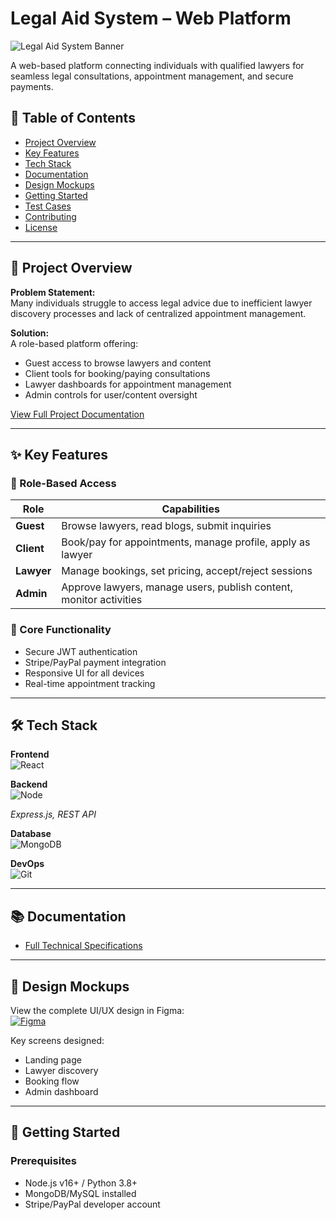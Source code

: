 # Legal Aid System – Web Platform

![Legal Aid System Banner](https://via.placeholder.com/1200x400?text=Legal+Aid+System) <!-- Replace with actual banner image -->

A web-based platform connecting individuals with qualified lawyers for seamless legal consultations, appointment management, and secure payments.

## 📌 Table of Contents
- [Project Overview](#-project-overview)
- [Key Features](#-key-features)
- [Tech Stack](#-tech-stack)
- [Documentation](#-documentation)
- [Design Mockups](#-design-mockups)
- [Getting Started](#-getting-started)
- [Test Cases](#-test-cases)
- [Contributing](#-contributing)
- [License](#-license)

---

## 🌟 Project Overview
**Problem Statement:**  
Many individuals struggle to access legal advice due to inefficient lawyer discovery processes and lack of centralized appointment management.

**Solution:**  
A role-based platform offering:
- Guest access to browse lawyers and content
- Client tools for booking/paying consultations
- Lawyer dashboards for appointment management
- Admin controls for user/content oversight

[View Full Project Documentation](./Legal_Aid_Project_Documentation.pdf)

---

## ✨ Key Features
### 👥 Role-Based Access
| Role        | Capabilities                                                                 |
|-------------|------------------------------------------------------------------------------|
| **Guest**   | Browse lawyers, read blogs, submit inquiries                                |
| **Client**  | Book/pay for appointments, manage profile, apply as lawyer                 |
| **Lawyer**  | Manage bookings, set pricing, accept/reject sessions                       |
| **Admin**   | Approve lawyers, manage users, publish content, monitor activities         |

### 🔧 Core Functionality
- Secure JWT authentication
- Stripe/PayPal payment integration
- Responsive UI for all devices
- Real-time appointment tracking

---

## 🛠 Tech Stack
**Frontend**  
![React](https://img.shields.io/badge/React-20232A?style=flat&logo=react) 


**Backend**  
![Node](https://img.shields.io/badge/Node.js-339933?style=flat&logo=nodedotjs) 

*Express.js, REST API*

**Database**  
![MongoDB](https://img.shields.io/badge/MongoDB-47A248?style=flat&logo=mongodb) 


**DevOps**  
![Git](https://img.shields.io/badge/Git-F05032?style=flat&logo=git) 


---

## 📚 Documentation
- [Full Technical Specifications]([./Legal_Aid_Project_Documentation.pdf](https://drive.google.com/file/d/16kNVgia864K9-65rnpGOTF5Vfk71dfYW/view?usp=sharing))


---

## 🎨 Design Mockups
View the complete UI/UX design in Figma:  
[![Figma](https://img.shields.io/badge/Figma-Design_Mockups-FF7262?style=flat&logo=figma)](https://figma.com/your-link-here) <!-- Replace with actual Figma link -->

Key screens designed:
- Landing page
- Lawyer discovery
- Booking flow
- Admin dashboard

---

## 🚀 Getting Started
### Prerequisites
- Node.js v16+ / Python 3.8+
- MongoDB/MySQL installed
- Stripe/PayPal developer account

